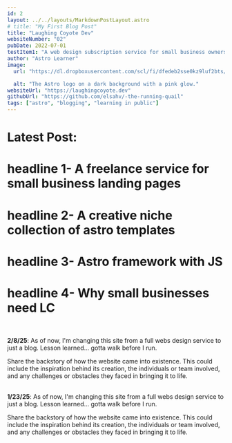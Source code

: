 ```yaml
---
id: 2
layout: ../../layouts/MarkdownPostLayout.astro
# title: "My First Blog Post"
title: "Laughing Coyote Dev"
websiteNumber: "02"
pubDate: 2022-07-01
testItem1: "A web design subscription service for small business owners and creatives"
author: "Astro Learner"
image:
  url: "https://dl.dropboxusercontent.com/scl/fi/dfedeb2sse0kz9luf2bts/1-27-25.png?rlkey=ugsy1jw6r2k2d20va1q2vhq5t&st=2bux3qyo&dl=0"

  alt: "The Astro logo on a dark background with a pink glow."
websiteUrl: "https://laughingcoyote.dev"
githubUrl: "https://github.com/elsahv/-the-running-quail"
tags: ["astro", "blogging", "learning in public"]
---
```


# **Latest Post:**

# **headline 1-** A freelance service for small business landing pages

# **headline 2-** A creative niche collection of astro templates

# **headline 3-** Astro framework with JS

# **headline 4-** Why small businesses need LC

<br>

**2/8/25**: As of now, I'm changing this site from a full webs design service to just a blog. Lesson learned... gotta walk before I run.

Share the backstory of how the website came into existence. This could include the inspiration behind its creation, the individuals or team involved, and any challenges or obstacles they faced in bringing it to life.
<br><br>

**1/23/25**: As of now, I'm changing this site from a full webs design service to just a blog. Lesson learned... gotta walk before I run.

Share the backstory of how the website came into existence. This could include the inspiration behind its creation, the individuals or team involved, and any challenges or obstacles they faced in bringing it to life.
